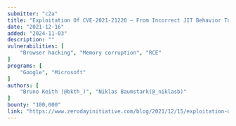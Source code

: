 ```yaml
---
submitter: "c2a"
title: "Exploitation Of CVE-2021-21220 – From Incorrect JIT Behavior To RCE"
date: "2021-12-16"
added: "2024-11-03"
description: ""
vulnerabilities: [
    "Browser hacking", "Memory corruption", "RCE"
]
programs: [
    "Google", "Microsoft"
]
authors: [
    "Bruno Keith (@bkth_)", "Niklas Baumstark(@_niklasb)"
]
bounty: "100,000"
link: "https://www.zerodayinitiative.com/blog/2021/12/15/exploitation-of-cve-2021-21220-from-incorrect-jit-behavior-to-rce"
---
```




